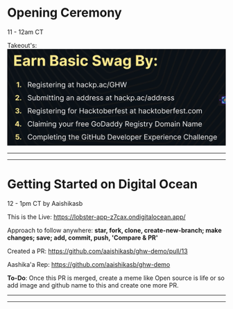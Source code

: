 # Opening Ceremony
11 - 12am CT

Takeout's:
![Alt text](<Earn Basic Swag 5 steps.png>)

<hr>
<hr>

# Getting Started on Digital Ocean
12 - 1pm CT
by Aaishikasb

This is the Live: https://lobster-app-z7cax.ondigitalocean.app/

Approach to follow anywhere: **star, fork, clone, create-new-branch; make changes; save; add, commit, push, 'Compare & PR'**

Created a PR: https://github.com/aaishikasb/ghw-demo/pull/13

Aashika'a Rep: https://github.com/aaishikasb/ghw-demo

**To-Do**: Once this PR is merged, create a meme like Open source is life or so add image and github name to this and create one more PR.

<hr>
<hr>

 